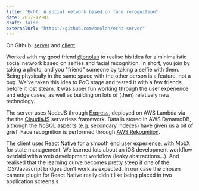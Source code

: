 ```yaml
---
title: "Echt: A social network based on face recognition"
date: 2017-12-01
draft: false
externalUrl: "https://github.com/bnolan/echt-server"
---
```


On Github: [server](https://github.com/bnolan/echt-server) and [client](https://github.com/bnolan/echt-client)

Worked with my good friend [@bnolan](https://github.com/bnolan) to realise his idea
for a minimalistic social network based on selfies and facial recognition.
In short, you join by taking a photo, and you "friend" someone by taking a selfie with them.
Being physically in the same space with the other person is a feature, not a bug.
We've taken this idea to PoC stage and tested it with a few friends, before it lost steam.
It was super fun working through the user experience and edge cases,
as well as building on lots of (then) relatively new technology.

The server uses NodeJS through [Express](http://expressjs.com),
deployed on AWS Lambda via the the [ClaudiaJS](https://claudiajs.com) serverless framework.
Data is stored in AWS DynamoDB, although the NoSQL aspects (e.g. secondary indexes) have given us a bit of grief.
Face recognition is performed through [AWS Rekognition](https://aws.amazon.com/rekognition/).

The client uses [React Native](https://facebook.github.io/react-native/) for a smooth
end user experience, with [MobX](https://mobx.js.org) for state management.
We learned lots about an iOS development workflow overlaid with
a web development workflow (leaky abstractions...). And realised that the learning curve
becomes pretty steep if one of the iOS/Javascript bridges don't work as expected.
In our case the chosen camera plugin for React Native really didn't like 
being placed in two application screens.s